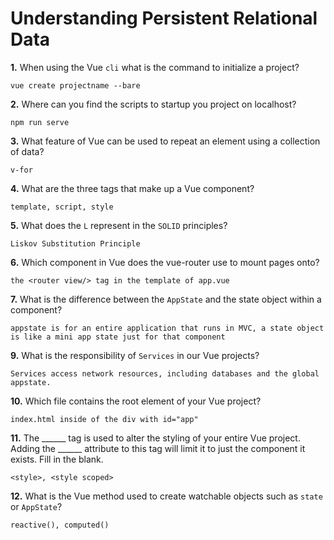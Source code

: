 # Understanding Persistent Relational Data

**1.** When using the Vue `cli` what is the command to initialize a project?
<!-- enter you answer in the space below -->
```
vue create projectname --bare
```
**2.** Where can you find the scripts to startup you project on localhost?
<!-- enter you answer in the space below -->
```
npm run serve
```
**3.** What feature of Vue can be used to repeat an element using a collection of data?
<!-- enter you answer in the space below -->
```
v-for
```
**4.** What are the three tags that make up a Vue component?
<!-- enter you answer in the space below -->
```
template, script, style
```
**5.** What does the `L` represent in the `SOLID` principles?
<!-- enter you answer in the space below -->
```
Liskov Substitution Principle
```
**6.** Which component in Vue does the vue-router use to mount pages onto?
<!-- enter you answer in the space below -->
```
the <router view/> tag in the template of app.vue
```
**7.** What is the difference between the `AppState` and the state object within a component?
<!-- enter you answer in the space below -->
```
appstate is for an entire application that runs in MVC, a state object is like a mini app state just for that component
```
**9.** What is the responsibility of `Services` in our Vue projects?
<!-- enter you answer in the space below -->
```
Services access network resources, including databases and the global appstate.
```
**10.** Which file contains the root element of your Vue project?
<!-- enter you answer in the space below -->
```
index.html inside of the div with id="app"
```
**11.** The ______ tag is used to alter the styling of your entire Vue project.  Adding the ______ attribute to this tag will limit it to just the component it exists.  Fill in the blank.
<!-- enter you answer in the space below -->
```
<style>, <style scoped>
```
**12.** What is the Vue method used to create watchable objects such as `state` or `AppState`?
<!-- enter you answer in the space below -->
```
reactive(), computed()
```